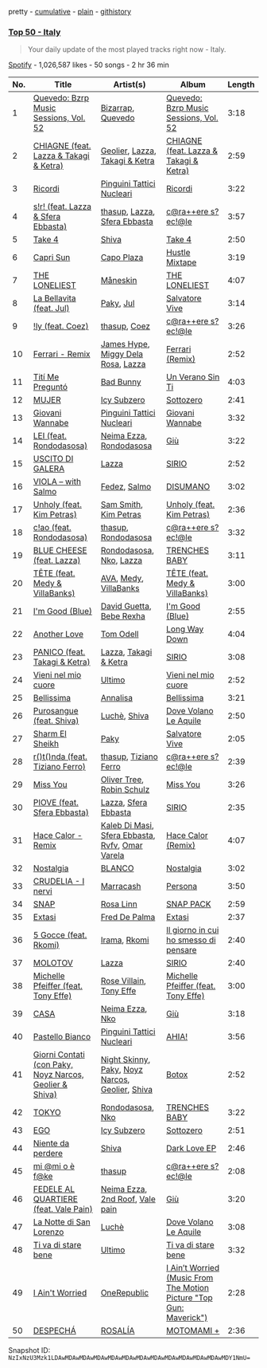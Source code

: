 pretty - [cumulative](/playlists/cumulative/37i9dQZEVXbIQnj7RRhdSX.md) - [plain](/playlists/plain/37i9dQZEVXbIQnj7RRhdSX) - [githistory](https://github.githistory.xyz/mackorone/spotify-playlist-archive/blob/main/playlists/plain/37i9dQZEVXbIQnj7RRhdSX)

### [Top 50 \- Italy](https://open.spotify.com/playlist/37i9dQZEVXbIQnj7RRhdSX)

> Your daily update of the most played tracks right now \- Italy.

[Spotify](https://open.spotify.com/user/spotify) - 1,026,587 likes - 50 songs - 2 hr 36 min

| No. | Title | Artist(s) | Album | Length |
|---|---|---|---|---|
| 1 | [Quevedo: Bzrp Music Sessions, Vol\. 52](https://open.spotify.com/track/2tTmW7RDtMQtBk7m2rYeSw) | [Bizarrap](https://open.spotify.com/artist/716NhGYqD1jl2wI1Qkgq36), [Quevedo](https://open.spotify.com/artist/52iwsT98xCoGgiGntTiR7K) | [Quevedo: Bzrp Music Sessions, Vol\. 52](https://open.spotify.com/album/4PNqWiJAfjj32hVvlchV5u) | 3:18 |
| 2 | [CHIAGNE \(feat\. Lazza & Takagi & Ketra\)](https://open.spotify.com/track/36EFgeHW1tOUyMAhZ6cjfD) | [Geolier](https://open.spotify.com/artist/27LlKWxS3KXW7RRAxN5S8s), [Lazza](https://open.spotify.com/artist/0jdNdfi4vAuVi7a6cPDFBM), [Takagi & Ketra](https://open.spotify.com/artist/76UCIJTB0jcJvBaL0CdIqx) | [CHIAGNE \(feat\. Lazza & Takagi & Ketra\)](https://open.spotify.com/album/4sWzb70s3E66veAlTi0hSr) | 2:59 |
| 3 | [Ricordi](https://open.spotify.com/track/6Tj82tvIsDmfMTskuomuEq) | [Pinguini Tattici Nucleari](https://open.spotify.com/artist/6RdcIWVKYYzNzjQRd3oyHS) | [Ricordi](https://open.spotify.com/album/4HTHn74exsZ0i3bClrCFef) | 3:22 |
| 4 | [s!r! \(feat\. Lazza & Sfera Ebbasta\)](https://open.spotify.com/track/50DsGEqRiQr6KdEYi0NuSP) | [thasup](https://open.spotify.com/artist/19i93sA0D7yS9dYoVNBqAA), [Lazza](https://open.spotify.com/artist/0jdNdfi4vAuVi7a6cPDFBM), [Sfera Ebbasta](https://open.spotify.com/artist/23TFHmajVfBtlRx5MXqgoz) | [c@ra++ere s?ec!@le](https://open.spotify.com/album/7nDSuDHGJMKFtUTEEVJvUS) | 3:57 |
| 5 | [Take 4](https://open.spotify.com/track/627uLUtgdlY5xVEtjJgKy6) | [Shiva](https://open.spotify.com/artist/2K5nCggbhSZ00YCYP5qkZS) | [Take 4](https://open.spotify.com/album/1A01OIU8IqWnFPThOxg7Cr) | 2:50 |
| 6 | [Capri Sun](https://open.spotify.com/track/1XpmMe95dk9jh3zuOMpeU2) | [Capo Plaza](https://open.spotify.com/artist/5SulO4l40qDuV9zUGLZx7n) | [Hustle Mixtape](https://open.spotify.com/album/6LmhYmD5q0vflzqQhkfeN1) | 3:19 |
| 7 | [THE LONELIEST](https://open.spotify.com/track/1Ame8XTX6QHY0l0ahqUhgv) | [Måneskin](https://open.spotify.com/artist/0lAWpj5szCSwM4rUMHYmrr) | [THE LONELIEST](https://open.spotify.com/album/1DFNeS38zvoPkx9wwMEwbc) | 4:07 |
| 8 | [La Bellavita \(feat\. Jul\)](https://open.spotify.com/track/62YtBUOYuyW9qelDb7tFWX) | [Paky](https://open.spotify.com/artist/1KQJOTeIMbixtnSWY4sYs2), [Jul](https://open.spotify.com/artist/3IW7ScrzXmPvZhB27hmfgy) | [Salvatore Vive](https://open.spotify.com/album/1VSve1RDkpnGq2J1VL1Ux4) | 3:14 |
| 9 | [!ly \(feat\. Coez\)](https://open.spotify.com/track/1E1nbIsPDO1PdtQwsAKKF3) | [thasup](https://open.spotify.com/artist/19i93sA0D7yS9dYoVNBqAA), [Coez](https://open.spotify.com/artist/5dXlc7MnpaTeUIsHLVe3n4) | [c@ra++ere s?ec!@le](https://open.spotify.com/album/7nDSuDHGJMKFtUTEEVJvUS) | 3:26 |
| 10 | [Ferrari \- Remix](https://open.spotify.com/track/3XucsgiwXb8KPn9Csf9Zmu) | [James Hype](https://open.spotify.com/artist/43BxCL6t4c73BQnIJtry5v), [Miggy Dela Rosa](https://open.spotify.com/artist/45ruzGUmIr8WLjLOPJ9mGU), [Lazza](https://open.spotify.com/artist/0jdNdfi4vAuVi7a6cPDFBM) | [Ferrari \(Remix\)](https://open.spotify.com/album/0zWMvd5j2ozFDLycUIVzbt) | 2:52 |
| 11 | [Tití Me Preguntó](https://open.spotify.com/track/1IHWl5LamUGEuP4ozKQSXZ) | [Bad Bunny](https://open.spotify.com/artist/4q3ewBCX7sLwd24euuV69X) | [Un Verano Sin Ti](https://open.spotify.com/album/3RQQmkQEvNCY4prGKE6oc5) | 4:03 |
| 12 | [MUJER](https://open.spotify.com/track/6LHw9ZjMZ2VGW2AbSABBO4) | [Icy Subzero](https://open.spotify.com/artist/24oVOFAARWAYUb1LaedbI0) | [Sottozero](https://open.spotify.com/album/5W5MeWj7h77dMUazvzjR5w) | 2:41 |
| 13 | [Giovani Wannabe](https://open.spotify.com/track/7iLuBTHJSXM2HalKHFqEEy) | [Pinguini Tattici Nucleari](https://open.spotify.com/artist/6RdcIWVKYYzNzjQRd3oyHS) | [Giovani Wannabe](https://open.spotify.com/album/4Z93gEHbpIBqeNbIK337oA) | 3:32 |
| 14 | [LEI \(feat\. Rondodasosa\)](https://open.spotify.com/track/298vG7EUMAUWmvapd4PHL8) | [Neima Ezza](https://open.spotify.com/artist/754BUADwzMYecBgOoBaetK), [Rondodasosa](https://open.spotify.com/artist/61bQ4nwIioR8w6PGxzpyY3) | [Giù](https://open.spotify.com/album/7vo7aun2FjdwkfP81Gy8w3) | 3:22 |
| 15 | [USCITO DI GALERA](https://open.spotify.com/track/01DXwNf1GzEJkYTbXgL0eb) | [Lazza](https://open.spotify.com/artist/0jdNdfi4vAuVi7a6cPDFBM) | [SIRIO](https://open.spotify.com/album/2v7KXdLrb81rGL9G7jwcjF) | 2:52 |
| 16 | [VIOLA – with Salmo](https://open.spotify.com/track/777HuEF4geB6YjiSclPB32) | [Fedez](https://open.spotify.com/artist/3pgCLfNbw5ozIfoNsvDU7i), [Salmo](https://open.spotify.com/artist/3hBQ4zniNdQf1cqqo6hzuW) | [DISUMANO](https://open.spotify.com/album/6V0eR7z7L18DaMqE3162mD) | 3:02 |
| 17 | [Unholy \(feat\. Kim Petras\)](https://open.spotify.com/track/3nqQXoyQOWXiESFLlDF1hG) | [Sam Smith](https://open.spotify.com/artist/2wY79sveU1sp5g7SokKOiI), [Kim Petras](https://open.spotify.com/artist/3Xt3RrJMFv5SZkCfUE8C1J) | [Unholy \(feat\. Kim Petras\)](https://open.spotify.com/album/0gX9tkL5njRax8ymWcXARi) | 2:36 |
| 18 | [c!ao \(feat\. Rondodasosa\)](https://open.spotify.com/track/78xAYXMtvQkDvlqJA3fKu6) | [thasup](https://open.spotify.com/artist/19i93sA0D7yS9dYoVNBqAA), [Rondodasosa](https://open.spotify.com/artist/61bQ4nwIioR8w6PGxzpyY3) | [c@ra++ere s?ec!@le](https://open.spotify.com/album/7nDSuDHGJMKFtUTEEVJvUS) | 3:32 |
| 19 | [BLUE CHEESE \(feat\. Lazza\)](https://open.spotify.com/track/4OAExi3KMGS19m7p0FxOoz) | [Rondodasosa](https://open.spotify.com/artist/61bQ4nwIioR8w6PGxzpyY3), [Nko](https://open.spotify.com/artist/4kTOsBwxhA2Sn4PSs7PqnN), [Lazza](https://open.spotify.com/artist/0jdNdfi4vAuVi7a6cPDFBM) | [TRENCHES BABY](https://open.spotify.com/album/4TxafR0eswtfPenLrBLyhx) | 3:11 |
| 20 | [TÊTE \(feat\. Medy & VillaBanks\)](https://open.spotify.com/track/14XAuSrVFla2uyMiYVwQtq) | [AVA](https://open.spotify.com/artist/7zPS3i8YJBNeDcqXUHfCMr), [Medy](https://open.spotify.com/artist/3lbFUmlaNMa9ZVSabLlkhn), [VillaBanks](https://open.spotify.com/artist/3ASAxVN1hNoYfoMcIkzZWL) | [TÊTE \(feat\. Medy & VillaBanks\)](https://open.spotify.com/album/5TL8p0VHTb54SA7FGhL8lG) | 3:00 |
| 21 | [I'm Good \(Blue\)](https://open.spotify.com/track/4uUG5RXrOk84mYEfFvj3cK) | [David Guetta](https://open.spotify.com/artist/1Cs0zKBU1kc0i8ypK3B9ai), [Bebe Rexha](https://open.spotify.com/artist/64M6ah0SkkRsnPGtGiRAbb) | [I'm Good \(Blue\)](https://open.spotify.com/album/7M842DMhYVALrXsw3ty7B3) | 2:55 |
| 22 | [Another Love](https://open.spotify.com/track/7jtQIBanIiJOMS6RyCx6jZ) | [Tom Odell](https://open.spotify.com/artist/2txHhyCwHjUEpJjWrEyqyX) | [Long Way Down](https://open.spotify.com/album/0KGBW1MQtC2aFPCDUdAkdJ) | 4:04 |
| 23 | [PANICO \(feat\. Takagi & Ketra\)](https://open.spotify.com/track/0SsUOrXUM2gZxVLYizZfQZ) | [Lazza](https://open.spotify.com/artist/0jdNdfi4vAuVi7a6cPDFBM), [Takagi & Ketra](https://open.spotify.com/artist/76UCIJTB0jcJvBaL0CdIqx) | [SIRIO](https://open.spotify.com/album/2v7KXdLrb81rGL9G7jwcjF) | 3:08 |
| 24 | [Vieni nel mio cuore](https://open.spotify.com/track/0OHD6Ask31KqVqxge0OwlG) | [Ultimo](https://open.spotify.com/artist/3hN3iJMbbBmqBSAMx5veDa) | [Vieni nel mio cuore](https://open.spotify.com/album/1p7JI6emkhorl489KhhiQV) | 2:52 |
| 25 | [Bellissima](https://open.spotify.com/track/39jxR2xnmcBbkdPX9oNzsI) | [Annalisa](https://open.spotify.com/artist/0EqkKYDK9EkKY5N7zU3FPv) | [Bellissima](https://open.spotify.com/album/3I7EQQqrQ1kdZBoaNkCdY4) | 3:21 |
| 26 | [Purosangue \(feat\. Shiva\)](https://open.spotify.com/track/6ACIFlukKJSlmOHCypNppR) | [Luchè](https://open.spotify.com/artist/3yiEJ9SByXZMXTwaKdVFN4), [Shiva](https://open.spotify.com/artist/2K5nCggbhSZ00YCYP5qkZS) | [Dove Volano Le Aquile](https://open.spotify.com/album/2fheBMJ0R15riUbISACz2F) | 2:50 |
| 27 | [Sharm El Sheikh](https://open.spotify.com/track/4kXxuZIf3xV16KHEn98Jxd) | [Paky](https://open.spotify.com/artist/1KQJOTeIMbixtnSWY4sYs2) | [Salvatore Vive](https://open.spotify.com/album/1VSve1RDkpnGq2J1VL1Ux4) | 2:05 |
| 28 | [r\(\)t\(\)nda \(feat\. Tiziano Ferro\)](https://open.spotify.com/track/0GUPqrlZYs3ANVhAifVlgJ) | [thasup](https://open.spotify.com/artist/19i93sA0D7yS9dYoVNBqAA), [Tiziano Ferro](https://open.spotify.com/artist/11TplWqOPQBTmg2eiSLt1m) | [c@ra++ere s?ec!@le](https://open.spotify.com/album/7nDSuDHGJMKFtUTEEVJvUS) | 2:39 |
| 29 | [Miss You](https://open.spotify.com/track/73vIOb4Q7YN6HeJTbscRx5) | [Oliver Tree](https://open.spotify.com/artist/6TLwD7HPWuiOzvXEa3oCNe), [Robin Schulz](https://open.spotify.com/artist/3t5xRXzsuZmMDkQzgOX35S) | [Miss You](https://open.spotify.com/album/32G4vFNwLJQjpzkOoGEUUo) | 3:26 |
| 30 | [PIOVE \(feat\. Sfera Ebbasta\)](https://open.spotify.com/track/6BUueuMQR4k7CuoMEsnGou) | [Lazza](https://open.spotify.com/artist/0jdNdfi4vAuVi7a6cPDFBM), [Sfera Ebbasta](https://open.spotify.com/artist/23TFHmajVfBtlRx5MXqgoz) | [SIRIO](https://open.spotify.com/album/2v7KXdLrb81rGL9G7jwcjF) | 2:35 |
| 31 | [Hace Calor \- Remix](https://open.spotify.com/track/3h043RAJ7tKaG1HDFeet6w) | [Kaleb Di Masi](https://open.spotify.com/artist/5U5wYVqrbD6J8SK4kNhau4), [Sfera Ebbasta](https://open.spotify.com/artist/23TFHmajVfBtlRx5MXqgoz), [Rvfv](https://open.spotify.com/artist/2CCgb0KApjfQDuTppovpf8), [Omar Varela](https://open.spotify.com/artist/5xIOUIBQhGFX7HIj8lhdyU) | [Hace Calor \(Remix\)](https://open.spotify.com/album/1ScrZWEue2DdYU8aj9AiSF) | 4:07 |
| 32 | [Nostalgia](https://open.spotify.com/track/22gH5Qg5j5ZzF7LaR7Nrkj) | [BLANCO](https://open.spotify.com/artist/1MRiIeZbc0cRuxOafDUCtH) | [Nostalgia](https://open.spotify.com/album/3WKUnE0tlqfep4jO5gyF3P) | 3:02 |
| 33 | [CRUDELIA \- I nervi](https://open.spotify.com/track/5dsz7MTrNdN9aMTrnp7sOG) | [Marracash](https://open.spotify.com/artist/5AZuEF0feCXMkUCwQiQlW7) | [Persona](https://open.spotify.com/album/3ZOt77e63uMgJXU7xcFpqu) | 3:50 |
| 34 | [SNAP](https://open.spotify.com/track/6zJejIfVYLgjud3lTk4DLB) | [Rosa Linn](https://open.spotify.com/artist/46xBNx0j6cwY6sD9LgMTm1) | [SNAP PACK](https://open.spotify.com/album/2nzuzJvr3yowqbPaYjEYof) | 2:59 |
| 35 | [Extasi](https://open.spotify.com/track/6ojrj2NSj3EkMm05yiuaMG) | [Fred De Palma](https://open.spotify.com/artist/0QrUbsrL5imqntAfDl8i7q) | [Extasi](https://open.spotify.com/album/5D6d0m5tYnBz0wowzfLlQ6) | 2:37 |
| 36 | [5 Gocce \(feat\. Rkomi\)](https://open.spotify.com/track/3z0GeNGWyVduziP1cQ0mFN) | [Irama](https://open.spotify.com/artist/5iot8OPcosJN9nCl7I5SdK), [Rkomi](https://open.spotify.com/artist/056KMTw6IztdQjBmFfVyO3) | [Il giorno in cui ho smesso di pensare](https://open.spotify.com/album/2bL1yZKdgMo1syeyCYDwhq) | 2:40 |
| 37 | [MOLOTOV](https://open.spotify.com/track/6SQmh0L5icrThwGDTeLkg1) | [Lazza](https://open.spotify.com/artist/0jdNdfi4vAuVi7a6cPDFBM) | [SIRIO](https://open.spotify.com/album/2v7KXdLrb81rGL9G7jwcjF) | 2:40 |
| 38 | [Michelle Pfeiffer \(feat\. Tony Effe\)](https://open.spotify.com/track/1CGMJZj8kKIuK9kkO2TT7c) | [Rose Villain](https://open.spotify.com/artist/2aya6KuqjXEhHBqYKsTPLs), [Tony Effe](https://open.spotify.com/artist/6CKch2otN4SPznHf9ms5JF) | [Michelle Pfeiffer \(feat\. Tony Effe\)](https://open.spotify.com/album/4sjE4QuZcasRCp7uYCdcv5) | 3:00 |
| 39 | [CASA](https://open.spotify.com/track/2Cp5UNKv8yUO6ng4ZDflRY) | [Neima Ezza](https://open.spotify.com/artist/754BUADwzMYecBgOoBaetK), [Nko](https://open.spotify.com/artist/4kTOsBwxhA2Sn4PSs7PqnN) | [Giù](https://open.spotify.com/album/7vo7aun2FjdwkfP81Gy8w3) | 3:18 |
| 40 | [Pastello Bianco](https://open.spotify.com/track/0bKDQionn4VKcgNKbs4SWX) | [Pinguini Tattici Nucleari](https://open.spotify.com/artist/6RdcIWVKYYzNzjQRd3oyHS) | [AHIA!](https://open.spotify.com/album/0b2peKNz7zmn4xIxfPBUPa) | 3:56 |
| 41 | [Giorni Contati \(con Paky, Noyz Narcos, Geolier & Shiva\)](https://open.spotify.com/track/6QjpEvmiZIM9qgTQhg5dzi) | [Night Skinny](https://open.spotify.com/artist/2E6AK3UPEGCvjnzuygCh2h), [Paky](https://open.spotify.com/artist/1KQJOTeIMbixtnSWY4sYs2), [Noyz Narcos](https://open.spotify.com/artist/49UAapOfpOg1ZOU4xf2NgY), [Geolier](https://open.spotify.com/artist/27LlKWxS3KXW7RRAxN5S8s), [Shiva](https://open.spotify.com/artist/2K5nCggbhSZ00YCYP5qkZS) | [Botox](https://open.spotify.com/album/1CjtjrWyjx2eT5OejciTVr) | 2:52 |
| 42 | [TOKYO](https://open.spotify.com/track/2bhDasGoszlTbf5xdPLK8c) | [Rondodasosa](https://open.spotify.com/artist/61bQ4nwIioR8w6PGxzpyY3), [Nko](https://open.spotify.com/artist/4kTOsBwxhA2Sn4PSs7PqnN) | [TRENCHES BABY](https://open.spotify.com/album/4TxafR0eswtfPenLrBLyhx) | 3:22 |
| 43 | [EGO](https://open.spotify.com/track/0tn0i6zH7uEhRDrT0Yticv) | [Icy Subzero](https://open.spotify.com/artist/24oVOFAARWAYUb1LaedbI0) | [Sottozero](https://open.spotify.com/album/5W5MeWj7h77dMUazvzjR5w) | 2:51 |
| 44 | [Niente da perdere](https://open.spotify.com/track/7mRHqbk9dgsJCXTBCWzbDX) | [Shiva](https://open.spotify.com/artist/2K5nCggbhSZ00YCYP5qkZS) | [Dark Love EP](https://open.spotify.com/album/5Z5JxIgeTDnZdg6pLootUs) | 2:46 |
| 45 | [mi @mi o è f@ke](https://open.spotify.com/track/3W2tsZcoDxmNQaw61Kz1rb) | [thasup](https://open.spotify.com/artist/19i93sA0D7yS9dYoVNBqAA) | [c@ra++ere s?ec!@le](https://open.spotify.com/album/7nDSuDHGJMKFtUTEEVJvUS) | 2:08 |
| 46 | [FEDELE AL QUARTIERE \(feat\. Vale Pain\)](https://open.spotify.com/track/1bCqybo9LtdhrNByWLHWx0) | [Neima Ezza](https://open.spotify.com/artist/754BUADwzMYecBgOoBaetK), [2nd Roof](https://open.spotify.com/artist/1eznSku2RY9VSvkhWxXdmx), [Vale pain](https://open.spotify.com/artist/1ZDu0fOcpCIjDwyl2cvk08) | [Giù](https://open.spotify.com/album/7vo7aun2FjdwkfP81Gy8w3) | 3:20 |
| 47 | [La Notte di San Lorenzo](https://open.spotify.com/track/3R3S0yqtESkFwJDpscvKfd) | [Luchè](https://open.spotify.com/artist/3yiEJ9SByXZMXTwaKdVFN4) | [Dove Volano Le Aquile](https://open.spotify.com/album/2fheBMJ0R15riUbISACz2F) | 3:08 |
| 48 | [Ti va di stare bene](https://open.spotify.com/track/7zjKhk5vABZhvi9Qy0i6mm) | [Ultimo](https://open.spotify.com/artist/3hN3iJMbbBmqBSAMx5veDa) | [Ti va di stare bene](https://open.spotify.com/album/0S8TqmtitxJW65C2JRCqUB) | 3:32 |
| 49 | [I Ain't Worried](https://open.spotify.com/track/4h9wh7iOZ0GGn8QVp4RAOB) | [OneRepublic](https://open.spotify.com/artist/5Pwc4xIPtQLFEnJriah9YJ) | [I Ain’t Worried \(Music From The Motion Picture "Top Gun: Maverick"\)](https://open.spotify.com/album/04PEOM6kIEeq9lRp1asNP2) | 2:28 |
| 50 | [DESPECHÁ](https://open.spotify.com/track/53tfEupEzQRtVFOeZvk7xq) | [ROSALÍA](https://open.spotify.com/artist/7ltDVBr6mKbRvohxheJ9h1) | [MOTOMAMI +](https://open.spotify.com/album/3zbiiu3JTibw0esC7eoMXr) | 2:36 |

Snapshot ID: `NzIxNzU3Mzk1LDAwMDAwMDAwMDAwMDAwMDAwMDAwMDAwMDAwMDAwMDAwMDAwMDY1NmU=`
